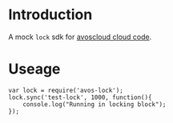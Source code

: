 # Introduction

A mock `lock` sdk for [avoscloud cloud code](https://cn.avoscloud.com).

# Useage

```
var lock = require('avos-lock');
lock.sync('test-lock', 1000, function(){
	console.log("Running in locking block");
});
```
